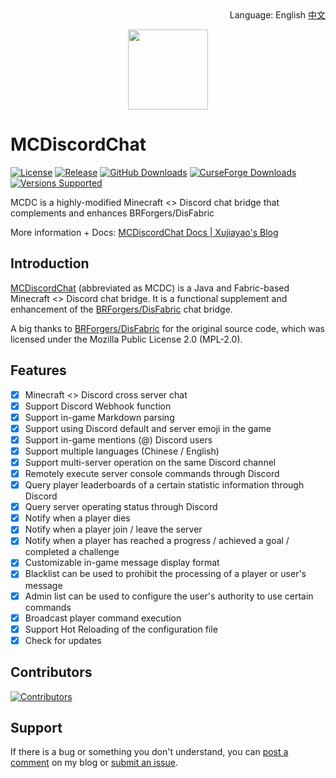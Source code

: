 <div align="right">
Language: English <a href="/README_CN.md">中文</a>
</div>

<p align="center">
<img width=128 src="https://cdn.jsdelivr.net/gh/Xujiayao/MCDiscordChat@master/src/main/resources/assets/mcdiscordchat/icon.png">
</p>

# MCDiscordChat

[![License](https://img.shields.io/github/license/xujiayao/MCDiscordChat)](https://github.com/Xujiayao/MCDiscordChat/blob/master/LICENSE)
[![Release](https://img.shields.io/github/v/release/xujiayao/MCDiscordChat)](https://github.com/Xujiayao/MCDiscordChat/releases)
[![GitHub Downloads](https://img.shields.io/github/downloads/xujiayao/MCDiscordChat/total)](https://github.com/Xujiayao/MCDiscordChat/releases)
[![CurseForge Downloads](https://cf.way2muchnoise.eu/full_mcdiscordchat_downloads.svg)](https://www.curseforge.com/minecraft/mc-mods/mcdiscordchat)
[![Versions Supported](https://cf.way2muchnoise.eu/versions/mcdiscordchat.svg)](https://www.curseforge.com/minecraft/mc-mods/mcdiscordchat)

MCDC is a highly-modified Minecraft <> Discord chat bridge that complements and enhances BRForgers/DisFabric

More information + Docs: [MCDiscordChat Docs | Xujiayao's Blog](https://blog.xujiayao.top/posts/4ba0a17a/)

## Introduction

[MCDiscordChat](https://www.curseforge.com/minecraft/mc-mods/mcdiscordchat) (abbreviated as MCDC) is a Java and Fabric-based Minecraft <> Discord chat bridge. It is a functional
supplement and enhancement of the [BRForgers/DisFabric](https://github.com/BRForgers/DisFabric) chat bridge.

A big thanks to [BRForgers/DisFabric](https://github.com/BRForgers/DisFabric) for the original source code, which was
licensed under the Mozilla Public License 2.0 (MPL-2.0).

## Features

- [x] Minecraft <> Discord cross server chat
- [x] Support Discord Webhook function
- [x] Support in-game Markdown parsing
- [x] Support using Discord default and server emoji in the game
- [x] Support in-game mentions (@) Discord users
- [x] Support multiple languages (Chinese / English)
- [x] Support multi-server operation on the same Discord channel
- [x] Remotely execute server console commands through Discord
- [x] Query player leaderboards of a certain statistic information through Discord
- [x] Query server operating status through Discord
- [x] Notify when a player dies
- [x] Notify when a player join / leave the server
- [x] Notify when a player has reached a progress / achieved a goal / completed a challenge
- [x] Customizable in-game message display format
- [x] Blacklist can be used to prohibit the processing of a player or user's message
- [x] Admin list can be used to configure the user's authority to use certain commands
- [x] Broadcast player command execution
- [x] Support Hot Reloading of the configuration file
- [x] Check for updates

## Contributors

[![Contributors](https://contrib.rocks/image?repo=xujiayao/mcdiscordchat)](https://github.com/Xujiayao/mcdiscordchat/graphs/contributors)

## Support

If there is a bug or something you don't understand, you can [post a comment](https://blog.xujiayao.top/posts/4ba0a17a/#post-comment) on my blog or [submit an issue](https://github.com/Xujiayao/MCDiscordChat/issues/new).

